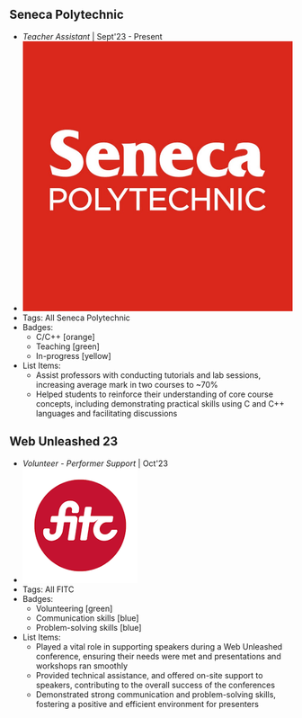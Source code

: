 ## Seneca Polytechnic
- *Teacher Assistant* | Sept'23 - Present
- ![seneca-image](../assets/seneca-image.jpg)
- Tags: All Seneca Polytechnic
- Badges:
  - C/C++ [orange]
  - Teaching [green]
  - In-progress [yellow]
- List Items:
  - Assist professors with conducting tutorials and lab sessions, increasing average mark in two courses to ~70%
  - Helped students to reinforce their understanding of core course concepts, including demonstrating practical skills using C and C++ languages and facilitating discussions

## Web Unleashed 23
- *Volunteer - Performer Support* | Oct'23
- ![fitc-logo](../assets/fitc-logo.png)
- Tags: All FITC
- Badges:
  - Volunteering [green]
  - Communication skills [blue]
  - Problem-solving skills [blue]
- List Items:
  - Played a vital role in supporting speakers during a Web Unleashed conference, ensuring their needs were met and presentations and workshops ran smoothly
  - Provided technical assistance, and offered on-site support to speakers, contributing to the overall success of the conferences
  - Demonstrated strong communication and problem-solving skills, fostering a positive and efficient environment for presenters
